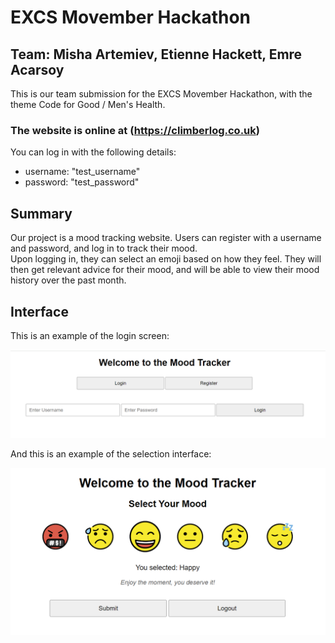 # EXCS Movember Hackathon
## Team: Misha Artemiev, Etienne Hackett, Emre Acarsoy

This is our team submission for the EXCS Movember Hackathon, with the theme Code for Good / Men's Health.  

### The website is online at (https://climberlog.co.uk)  
You can log in with the following details:
- username: "test_username"
- password: "test_password"

## Summary

Our project is a mood tracking website. Users can register with a username and password, and log in to track their mood.  
Upon logging in, they can select an emoji based on how they feel. They will then get relevant advice for their mood, and will be able to view their mood history over the past month.

## Interface

This is an example of the login screen:  

<img src="img/login_interface.png" alt="Login interface" width="800"/>

And this is an example of the selection interface:  

<img src="img/mood_selection.png" alt="Mood selection interface" width="600"/>
